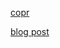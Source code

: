 

[copr](https://copr.fedorainfracloud.org/coprs/frigo/mytest_cil/)

[blog post](https://github.com/freedge/blog/blob/main/udica.md)
